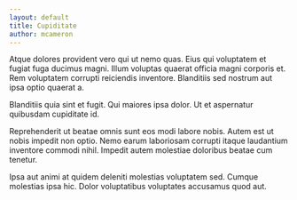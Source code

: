 ```yaml
---
layout: default
title: Cupiditate
author: mcameron
---
```


Atque dolores provident vero qui ut nemo quas. Eius qui voluptatem et fugiat fuga ducimus magni. Illum voluptas quaerat officia magni corporis et. Rem voluptatem corrupti reiciendis inventore. Blanditiis sed nostrum aut ipsa optio quaerat a.

Blanditiis quia sint et fugit. Qui maiores ipsa dolor. Ut et aspernatur quibusdam cupiditate id.

Reprehenderit ut beatae omnis sunt eos modi labore nobis. Autem est ut nobis impedit non optio. Nemo earum laboriosam corrupti itaque laudantium inventore commodi nihil. Impedit autem molestiae doloribus beatae cum tenetur.

Ipsa aut animi at quidem deleniti molestias voluptatem sed. Cumque molestias ipsa hic. Dolor voluptatibus voluptates accusamus quod aut.
